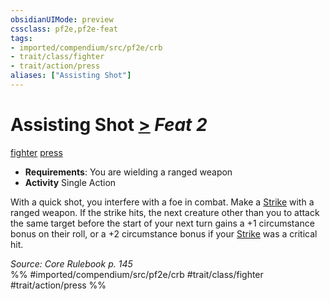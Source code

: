 ```yaml
---
obsidianUIMode: preview
cssclass: pf2e,pf2e-feat
tags:
- imported/compendium/src/pf2e/crb
- trait/class/fighter
- trait/action/press
aliases: ["Assisting Shot"]
---
```

# Assisting Shot  [>](chapter-9-playing-the-game.md#Actions "Single Action") *Feat 2*  
[fighter](rules/traits/fighter.md)  [press](press.md)  

- **Requirements**: You are wielding a ranged weapon
- **Activity** Single Action

With a quick shot, you interfere with a foe in combat. Make a [Strike](strike.md) with a ranged weapon. If the strike hits, the next creature other than you to attack the same target before the start of your next turn gains a +1 circumstance bonus on their roll, or a +2 circumstance bonus if your [Strike](strike.md) was a critical hit.

*Source: Core Rulebook p. 145*  
%% #imported/compendium/src/pf2e/crb #trait/class/fighter #trait/action/press %%